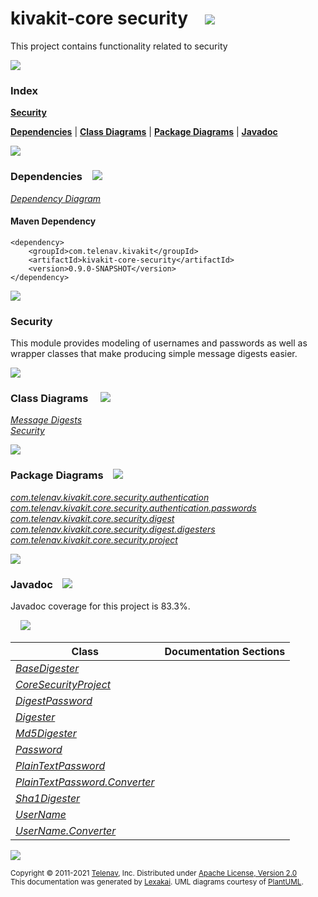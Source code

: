 # kivakit-core security &nbsp;&nbsp; <img src="https://www.lexakai.org/images/lock-40.png" srcset="https://www.lexakai.org/images/lock-40-2x.png 2x"/>

This project contains functionality related to security

<img src="https://www.kivakit.org/images/horizontal-line-512.png" srcset="https://www.kivakit.org/images/horizontal-line-512-2x.png 2x"/>

### Index

[**Security**](#security)  

[**Dependencies**](#dependencies) | [**Class Diagrams**](#class-diagrams) | [**Package Diagrams**](#package-diagrams) | [**Javadoc**](#javadoc)

<img src="https://www.kivakit.org/images/horizontal-line-512.png" srcset="https://www.kivakit.org/images/horizontal-line-512-2x.png 2x"/>

### Dependencies <a name="dependencies"></a> &nbsp;&nbsp; <img src="https://www.lexakai.org/images/dependencies-32.png" srcset="https://www.lexakai.org/images/dependencies-32-2x.png 2x"/>

[*Dependency Diagram*](https://www.kivakit.org/lexakai/kivakit/kivakit-core/security/documentation/diagrams/dependencies.svg)

#### Maven Dependency

    <dependency>
        <groupId>com.telenav.kivakit</groupId>
        <artifactId>kivakit-core-security</artifactId>
        <version>0.9.0-SNAPSHOT</version>
    </dependency>


<img src="https://www.kivakit.org/images/short-horizontal-line-128.png" srcset="https://www.kivakit.org/images/short-horizontal-line-128-2x.png 2x"/>

[//]: # (start-user-text)

### Security <a name = "security"></a>

This module provides modeling of usernames and passwords as well as wrapper classes that make
producing simple message digests easier.

[//]: # (end-user-text)

<img src="https://www.kivakit.org/images/short-horizontal-line-128.png" srcset="https://www.kivakit.org/images/short-horizontal-line-128-2x.png 2x"/>

### Class Diagrams <a name="class-diagrams"></a> &nbsp; &nbsp; <img src="https://www.lexakai.org/images/diagram-32.png" srcset="https://www.lexakai.org/images/diagram-32-2x.png 2x"/>

[*Message Digests*](https://www.kivakit.org/lexakai/kivakit/kivakit-core/security/documentation/diagrams/diagram-security-digest.svg)  
[*Security*](https://www.kivakit.org/lexakai/kivakit/kivakit-core/security/documentation/diagrams/diagram-security.svg)

<img src="https://www.kivakit.org/images/short-horizontal-line-128.png" srcset="https://www.kivakit.org/images/short-horizontal-line-128-2x.png 2x"/>

### Package Diagrams <a name="package-diagrams"></a> &nbsp;&nbsp; <img src="https://www.lexakai.org/images/box-32.png" srcset="https://www.lexakai.org/images/box-32-2x.png 2x"/>

[*com.telenav.kivakit.core.security.authentication*](https://www.kivakit.org/lexakai/kivakit/kivakit-core/security/documentation/diagrams/com.telenav.kivakit.core.security.authentication.svg)  
[*com.telenav.kivakit.core.security.authentication.passwords*](https://www.kivakit.org/lexakai/kivakit/kivakit-core/security/documentation/diagrams/com.telenav.kivakit.core.security.authentication.passwords.svg)  
[*com.telenav.kivakit.core.security.digest*](https://www.kivakit.org/lexakai/kivakit/kivakit-core/security/documentation/diagrams/com.telenav.kivakit.core.security.digest.svg)  
[*com.telenav.kivakit.core.security.digest.digesters*](https://www.kivakit.org/lexakai/kivakit/kivakit-core/security/documentation/diagrams/com.telenav.kivakit.core.security.digest.digesters.svg)  
[*com.telenav.kivakit.core.security.project*](https://www.kivakit.org/lexakai/kivakit/kivakit-core/security/documentation/diagrams/com.telenav.kivakit.core.security.project.svg)

<img src="https://www.kivakit.org/images/short-horizontal-line-128.png" srcset="https://www.kivakit.org/images/short-horizontal-line-128-2x.png 2x"/>

### Javadoc <a name="javadoc"></a> &nbsp;&nbsp; <img src="https://www.lexakai.org/images/books-32.png" srcset="https://www.lexakai.org/images/books-32-2x.png 2x"/>

Javadoc coverage for this project is 83.3%.  
  
&nbsp; &nbsp;  ![](https://www.kivakit.org/images/meter-80-12.png)



| Class | Documentation Sections |
|---|---|
| [*BaseDigester*](https://www.kivakit.org/javadoc/kivakit/kivakit.core.security/com/telenav/kivakit/core/security/digest/BaseDigester.html) |  |  
| [*CoreSecurityProject*](https://www.kivakit.org/javadoc/kivakit/kivakit.core.security/com/telenav/kivakit/core/security/project/CoreSecurityProject.html) |  |  
| [*DigestPassword*](https://www.kivakit.org/javadoc/kivakit/kivakit.core.security/com/telenav/kivakit/core/security/authentication/passwords/DigestPassword.html) |  |  
| [*Digester*](https://www.kivakit.org/javadoc/kivakit/kivakit.core.security/com/telenav/kivakit/core/security/digest/Digester.html) |  |  
| [*Md5Digester*](https://www.kivakit.org/javadoc/kivakit/kivakit.core.security/com/telenav/kivakit/core/security/digest/digesters/Md5Digester.html) |  |  
| [*Password*](https://www.kivakit.org/javadoc/kivakit/kivakit.core.security/com/telenav/kivakit/core/security/authentication/Password.html) |  |  
| [*PlainTextPassword*](https://www.kivakit.org/javadoc/kivakit/kivakit.core.security/com/telenav/kivakit/core/security/authentication/passwords/PlainTextPassword.html) |  |  
| [*PlainTextPassword.Converter*](https://www.kivakit.org/javadoc/kivakit/kivakit.core.security/com/telenav/kivakit/core/security/authentication/passwords/PlainTextPassword.Converter.html) |  |  
| [*Sha1Digester*](https://www.kivakit.org/javadoc/kivakit/kivakit.core.security/com/telenav/kivakit/core/security/digest/digesters/Sha1Digester.html) |  |  
| [*UserName*](https://www.kivakit.org/javadoc/kivakit/kivakit.core.security/com/telenav/kivakit/core/security/authentication/UserName.html) |  |  
| [*UserName.Converter*](https://www.kivakit.org/javadoc/kivakit/kivakit.core.security/com/telenav/kivakit/core/security/authentication/UserName.Converter.html) |  |  

[//]: # (start-user-text)



[//]: # (end-user-text)

<img src="https://www.kivakit.org/images/horizontal-line-512.png" srcset="https://www.kivakit.org/images/horizontal-line-512-2x.png 2x"/>

<sub>Copyright &#169; 2011-2021 [Telenav](http://telenav.com), Inc. Distributed under [Apache License, Version 2.0](LICENSE)</sub>  
<sub>This documentation was generated by [Lexakai](https://github.com/Telenav/lexakai). UML diagrams courtesy
of [PlantUML](http://plantuml.com).</sub>

